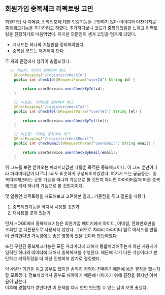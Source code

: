 ## 회원가입 중복체크 리펙토링 고민

회원가입 시 이메일, 전화번호에 대한 인증기능을 구현하지 않아 아이디와 마찬가지로 중복체크기능을 추가하려고 하였다.
추가하다보니 코드가 중복되었음을 느끼고 리펙토링을 진행하기로 마음먹었다. 
하지만 의문점이 생겨 코딩을 멈추게 되었다.

- 메서드는 하나의 기능만을 정의해야한다.
- 중복된 코드는 제거해야 한다.

두 개의 관점에서 생각이 충돌되었다.

```java
  // 이승준: 아이디 중복여부 체크
	@PostMapping("/register/checkId")
	public int checkId(@RequestParam("userId") String id) {
		
		return userService.userCheckById(id);
	}

	// 이승준: 전화번호 중복여부 체크
	@PostMapping("/register/checkTel")
	public int checkTel(@RequestParam("userTel") String tel) {
		
		return userService.userCheckByTel(tel);
	}

	// 이승준: 이메일 중복여부 체크
	@PostMapping("/register/checkEmail")
	public int checkEmail(@RequestParam("userEmail") String email) {
		
		return userService.userCheckByEmail(email);
	}
```
위 코드를 보면 받아오는 파라미터값만 다를뿐 목적은 중복체크이다.
이 코드 뿐만아니라 파라미터값이 다르니 sql도 비슷하게 구성되어져있었다.
여기서 드는 궁금증은..
중복여부체크라는 공통 기능을 하나의 기능으로 볼 것인지 아니면
파라미터값에 따른 중복체크를 각각 하나의 기능으로 볼 것인지이다.

몇 일동안 리펙토링을 시도해보고 고민해본 결과.. 기준점을 두고 결론을 내렸다.

1. 중복체크기능을 어디서 사용할 것인가
2. 재사용할 곳이 있는가

먼저 HOGE에서 중복체크기능은 회원가입 페이지에서 아이디, 이메일, 전화번호만을 조회할 뿐 다른용도로 사용되지 않았다.
그러므로 차라리 파라미터 별로 메서드를 만들어 관리한다면 가독성에도 좋은 영향이 있을 것이라 판단하였다.

또한 구현된 중복체크기능은 모든 파라미터에 대해서 통합처리해주는게 아닌 사용자가 입력한 하나의 데이터에 대해서 중복체크를 수행한다.
때문에 각기 다른 기능이라고 판단하고 리펙토링을 더 이상 진행하지 않기로 결정했다.

약 4일간 의견을 듣고 공부도 했지만 솔직히 경험이 전무하기때문에 옳은 결정을 했는지 잘 모르겠다.
정보처리기사 공부도 해야하기 때문에 나아가기 위해 결정을 했지만 아쉬움이 남는다.  
이후에 경험치가 쌓인다면 이 문제를 다시 한번 판단할 수 있는 날이 오면 좋겠다.
